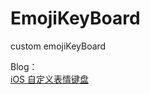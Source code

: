 # EmojiKeyBoard
custom emojiKeyBoard  

Blog：  
[iOS 自定义表情键盘](https://cwos111509sina.github.io/Blog/OC/Article/iOS-自定义表情键盘)
